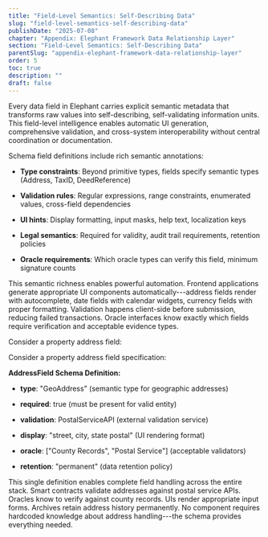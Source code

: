 ```yaml
---
title: "Field-Level Semantics: Self-Describing Data"
slug: "field-level-semantics-self-describing-data"
publishDate: "2025-07-08"
chapter: "Appendix: Elephant Framework Data Relationship Layer"
section: "Field-Level Semantics: Self-Describing Data"
parentSlug: "appendix-elephant-framework-data-relationship-layer"
order: 5
toc: true
description: ""
draft: false
---
```


Every data field in Elephant carries explicit semantic metadata that transforms raw values into self-describing, self-validating information units. This field-level intelligence enables automatic UI generation, comprehensive validation, and cross-system interoperability without central coordination or documentation.

Schema field definitions include rich semantic annotations:

- **Type constraints**: Beyond primitive types, fields specify semantic types (Address, TaxID, DeedReference)

- **Validation rules**: Regular expressions, range constraints, enumerated values, cross-field dependencies

- **UI hints**: Display formatting, input masks, help text, localization keys

- **Legal semantics**: Required for validity, audit trail requirements, retention policies

- **Oracle requirements**: Which oracle types can verify this field, minimum signature counts

This semantic richness enables powerful automation. Frontend applications generate appropriate UI components automatically---address fields render with autocomplete, date fields with calendar widgets, currency fields with proper formatting. Validation happens client-side before submission, reducing failed transactions. Oracle interfaces know exactly which fields require verification and acceptable evidence types.

Consider a property address field:

Consider a property address field specification:

**AddressField Schema Definition:**

- **type**: \"GeoAddress\" (semantic type for geographic addresses)

- **required**: true (must be present for valid entity)

- **validation**: PostalServiceAPI (external validation service)

- **display**: \"street, city, state postal\" (UI rendering format)

- **oracle**: \[\"County Records\", \"Postal Service\"\] (acceptable validators)

- **retention**: \"permanent\" (data retention policy)

This single definition enables complete field handling across the entire stack. Smart contracts validate addresses against postal service APIs. Oracles know to verify against county records. UIs render appropriate input forms. Archives retain address history permanently. No component requires hardcoded knowledge about address handling---the schema provides everything needed.
